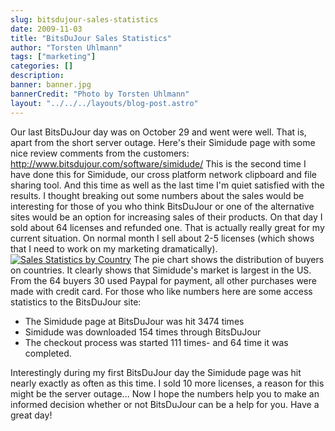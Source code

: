 ```yaml
---
slug: bitsdujour-sales-statistics
date: 2009-11-03
title: "BitsDuJour Sales Statistics"
author: "Torsten Uhlmann"
tags: ["marketing"]
categories: []
description:
banner: banner.jpg
bannerCredit: "Photo by Torsten Uhlmann"
layout: "../../../layouts/blog-post.astro"
---
```


Our last BitsDuJour day was on October 29 and went were well. That is, apart from the short server outage. Here's their Simidude page with some nice review comments from the customers: <http://www.bitsdujour.com/software/simidude/> This is the second time I have done this for Simidude, our cross platform network clipboard and file sharing tool. And this time as well as the last time I'm quiet satisfied with the results. I thought breaking out some numbers about the sales would be interesting for those of you who think BitsDuJour or one of the alternative sites would be an option for increasing sales of their products. On that day I sold about 64 licenses and refunded one. That is actually really great for my current situation. On normal month I sell about 2-5 licenses (which shows that I need to work on my marketing dramatically). [![](http://www.agynamix.de/wp-content/uploads/2009/11/fastspring-springboard-by-country-300x250.jpg "Sales Statistics by Country")](http://www.agynamix.de/wp-content/uploads/2009/11/fastspring-springboard-by-country.jpg) The pie chart shows the distribution of buyers on countries. It clearly shows that Simidude's market is largest in the US. From the 64 buyers 30 used Paypal for payment, all other purchases were made with credit card. For those who like numbers here are some access statistics to the BitsDuJour site:

-   The Simidude page at BitsDuJour was hit 3474 times
-   Simidude was downloaded 154 times through BitsDuJour
-   The checkout process was started 111 times- and 64 time it was completed.

Interestingly during my first BitsDuJour day the Simidude page was hit nearly exactly as often as this time. I sold 10 more licenses, a reason for this might be the server outage... Now I hope the numbers help you to make an informed decision whether or not BitsDuJour can be a help for you. Have a great day!
